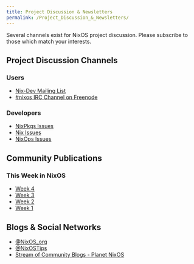 ```yaml
---
title: Project Discussion & Newsletters
permalink: /Project_Discussion_&_Newsletters/
---
```


Several channels exist for NixOS project discussion. Please subscribe to those which match your interests.

Project Discussion Channels
---------------------------

### Users

-   [Nix-Dev Mailing List](http://lists.science.uu.nl/mailman/listinfo/nix-dev)
-   [\#nixos IRC Channel on Freenode](irc://irc.freenode.net/#nixos)

### Developers

-   [NixPkgs Issues](https://github.com/NixOS/nixpkgs/issues)
-   [Nix Issues](https://github.com/NixOS/nix/issues)
-   [NixOps Issues](https://github.com/NixOS/nixops/issues)

Community Publications
----------------------

### This Week in NixOS

-   [Week 4](http://compiletoi.net/this-week-in-nixos-4.html)
-   [Week 3](http://compiletoi.net/this-week-in-nixos-3.html)
-   [Week 2](http://compiletoi.net/this-week-in-nixos-3.html)
-   [Week 1](http://compiletoi.net/this-week-in-nixos-3.html)

Blogs & Social Networks
-----------------------

-   [@NixOS_org](https://twitter.com/nixos_org)
-   [@NixOSTips](https://twitter.com/NixOsTips)
-   [Stream of Community Blogs - Planet NixOS](http://planet.nixos.org/)
